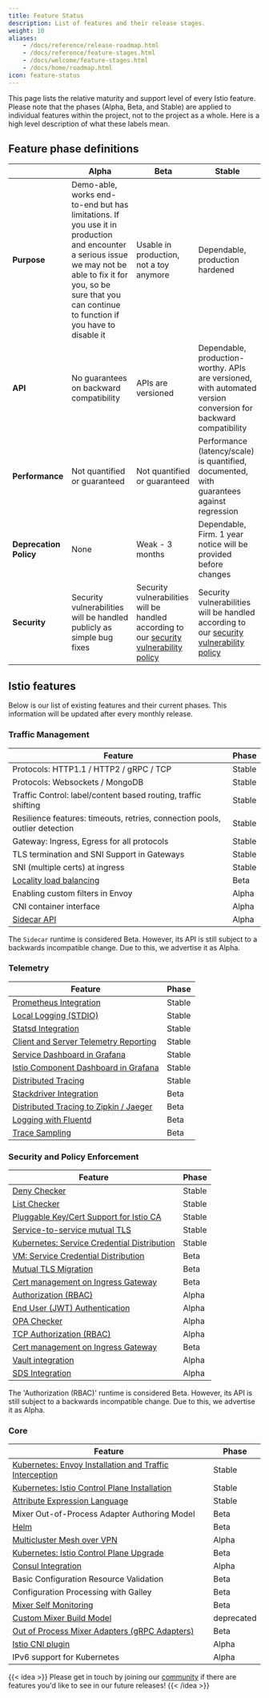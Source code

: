 ```yaml
---
title: Feature Status
description: List of features and their release stages.
weight: 10
aliases:
    - /docs/reference/release-roadmap.html
    - /docs/reference/feature-stages.html
    - /docs/welcome/feature-stages.html
    - /docs/home/roadmap.html
icon: feature-status
---
```


<!--
Note: this contains feature status from
https://docs.google.com/spreadsheets/d/1Nbjat-juyQ8AWhkq3njLckmHM8TRL4O-sjm9Bfr9zrU/edit#gid=0
-->

This page lists the relative maturity and support
level of every Istio feature. Please note that the phases (Alpha, Beta, and Stable) are applied to individual features
within the project, not to the project as a whole. Here is a high level description of what these labels mean.

## Feature phase definitions

|            | Alpha      | Beta         | Stable
|-------------------|-------------------|-------------------|-------------------
|   **Purpose**         | Demo-able, works end-to-end but has limitations.  If you use it in production and encounter a serious issue we may not be able to fix it for you, so be sure that you can continue to function if you have to disable it | Usable in production, not a toy anymore | Dependable, production hardened
|   **API**         | No guarantees on backward compatibility    | APIs are versioned         | Dependable, production-worthy. APIs are versioned, with automated version conversion for backward compatibility
|  **Performance**         | Not quantified or guaranteed     | Not quantified or guaranteed         | Performance (latency/scale) is quantified, documented, with guarantees against regression
|   **Deprecation Policy**        | None     | Weak - 3 months         | Dependable,  Firm. 1 year notice will be provided before changes
| **Security** | Security vulnerabilities will be handled publicly as simple bug fixes | Security vulnerabilities will be handled according to our [security vulnerability policy](/about/security-vulnerabilities/) | Security vulnerabilities will be handled according to our [security vulnerability policy](/about/security-vulnerabilities/)

## Istio features

Below is our list of existing features and their current phases. This information will be updated after every monthly release.

### Traffic Management

| Feature           | Phase
|-------------------|-------------------
| Protocols: HTTP1.1 / HTTP2 / gRPC / TCP | Stable
| Protocols: Websockets / MongoDB  | Stable
| Traffic Control: label/content based routing, traffic shifting | Stable
| Resilience features: timeouts, retries, connection pools, outlier detection | Stable
| Gateway: Ingress, Egress for all protocols | Stable
| TLS termination and SNI Support in Gateways | Stable
| SNI (multiple certs) at ingress | Stable
| [Locality load balancing](/docs/ops/traffic-management/locality-load-balancing/) | Beta
| Enabling custom filters in Envoy | Alpha
| CNI container interface | Alpha
| [Sidecar API](/docs/reference/config/networking/v1alpha3/sidecar/) | Alpha

The `Sidecar` runtime is considered Beta.  However, its API is still subject to a backwards incompatible change.  Due to this, we advertise it as Alpha.

### Telemetry

| Feature           | Phase
|-------------------|-------------------
| [Prometheus Integration](/docs/tasks/telemetry/metrics/querying-metrics/) | Stable
| [Local Logging (STDIO)](/docs/tasks/telemetry/logs/collecting-logs/) | Stable
| [Statsd Integration](/docs/reference/config/policy-and-telemetry/adapters/statsd/) | Stable
| [Client and Server Telemetry Reporting](/docs/reference/config/policy-and-telemetry/) | Stable
| [Service Dashboard in Grafana](/docs/tasks/telemetry/metrics/using-istio-dashboard/) | Stable
| [Istio Component Dashboard in Grafana](/docs/tasks/telemetry/metrics/using-istio-dashboard/) | Stable
| [Distributed Tracing](/docs/tasks/telemetry/distributed-tracing/) | Stable
| [Stackdriver Integration](/docs/reference/config/policy-and-telemetry/adapters/stackdriver/) | Beta
| [Distributed Tracing to Zipkin / Jaeger](/docs/tasks/telemetry/distributed-tracing/) | Beta
| [Logging with Fluentd](/docs/tasks/telemetry/logs/fluentd/) | Beta
| [Trace Sampling](/docs/tasks/telemetry/distributed-tracing/overview/#trace-sampling) | Beta

### Security and Policy Enforcement

| Feature           | Phase
|-------------------|-------------------
| [Deny Checker](/docs/reference/config/policy-and-telemetry/adapters/denier/)         | Stable
| [List Checker](/docs/reference/config/policy-and-telemetry/adapters/list/)        | Stable
| [Pluggable Key/Cert Support for Istio CA](/docs/tasks/security/plugin-ca-cert/)        | Stable
| [Service-to-service mutual TLS](/docs/concepts/security/#mutual-tls-authentication)         | Stable
| [Kubernetes: Service Credential Distribution](/docs/concepts/security/#pki)   | Stable
| [VM: Service Credential Distribution](/docs/concepts/security/#pki)         | Beta
| [Mutual TLS Migration](/docs/tasks/security/mtls-migration)    | Beta
| [Cert management on Ingress Gateway](/docs/tasks/traffic-management/ingress/secure-ingress-sds) | Beta
| [Authorization (RBAC)](/docs/concepts/security/#authorization)   | Alpha
| [End User (JWT) Authentication](/docs/concepts/security/#authentication)  | Alpha
| [OPA Checker](/docs/reference/config/policy-and-telemetry/adapters/opa/)    | Alpha
| [TCP Authorization (RBAC)](/docs/tasks/security/authz-tcp) | Alpha
| [Cert management on Ingress Gateway](/docs/tasks/traffic-management/ingress/secure-ingress-sds) | Beta
| [Vault integration](/docs/tasks/security/vault-ca) | Alpha
| [SDS Integration](/docs/tasks/security/auth-sds/) | Alpha

The 'Authorization (RBAC)' runtime is considered Beta.  However, its API is still subject to a backwards incompatible change.  Due to this, we advertise it as Alpha.

### Core

| Feature           | Phase
|-------------------|-------------------
| [Kubernetes: Envoy Installation and Traffic Interception](/docs/setup/kubernetes/)        | Stable
| [Kubernetes: Istio Control Plane Installation](/docs/setup/kubernetes/) | Stable
| [Attribute Expression Language](/docs/reference/config/policy-and-telemetry/expression-language/)        | Stable
| Mixer Out-of-Process Adapter Authoring Model | Beta
| [Helm](/docs/setup/kubernetes/install/helm/) | Beta
| [Multicluster Mesh over VPN](/docs/setup/kubernetes/install/multicluster/) | Alpha
| [Kubernetes: Istio Control Plane Upgrade](/docs/setup/kubernetes/) | Beta
| [Consul Integration](/docs/setup/consul/quick-start/) | Alpha
| Basic Configuration Resource Validation | Beta
| Configuration Processing with Galley | Beta
| [Mixer Self Monitoring](/faq/mixer/#mixer-self-monitoring) | Beta
| [Custom Mixer Build Model](https://github.com/istio/istio/wiki/Mixer-Compiled-In-Adapter-Dev-Guide) | deprecated
| [Out of Process Mixer Adapters (gRPC Adapters)](https://github.com/istio/istio/wiki/Mixer-Out-Of-Process-Adapter-Dev-Guide) | Beta
| [Istio CNI plugin](/docs/setup/kubernetes/additional-setup/cni/) | Alpha
| IPv6 support for Kubernetes | Alpha

{{< idea >}}
Please get in touch by joining our [community](/about/community/) if there are features you'd like to see in our future releases!
{{< /idea >}}
